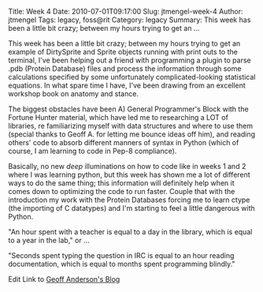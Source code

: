 Title: Week 4
Date: 2010-07-01T09:17:00
Slug: jtmengel-week-4
Author: jtmengel
Tags: legacy, foss@rit
Category: legacy
Summary: This week has been a little bit crazy; between my hours trying to get an ... 

This week has been a little bit crazy; between my hours trying to get an
example of DirtySprite and Sprite objects running with print outs to the
terminal, I've been helping out a friend with programming a plugin to parse
.pdb (Protein Database) files and process the information through some
calculations specified by some unfortunately complicated-looking statistical
equations. In what spare time I have, I've been drawing from an excellent
workshop book on anatomy and stance.

The biggest obstacles have been A) General Programmer's Block with the Fortune
Hunter material, which have led me to researching a LOT of libraries, re
familiarizing myself with data structures and where to use them (special
thanks to Geoff A. for letting me bounce ideas off him), and reading others'
code to absorb different manners of syntax in Python (which of course, I am
learning to code in Pep-8 compliance).

Basically, no new *deep* illuminations on how to code like in weeks 1 and 2
where I was learning python, but this week has shown me a lot of different
ways to do the same thing; this information will definitely help when it comes
down to optimizing the code to run faster. Couple that with the introduction
my work with the Protein Databases forcing me to learn ctype (the importing of
C datatypes) and I'm starting to feel a little dangerous with Python.

"An hour spent with a teacher is equal to a day in the library, which is equal
to a year in the lab," or ...

"Seconds spent typing the question in IRC is equal to an hour reading
documentation, which is equal to months spent programming blindly."

Edit Link to [Geoff Anderson's Blog](http://www.geoffreyanderson.net/blog/)

